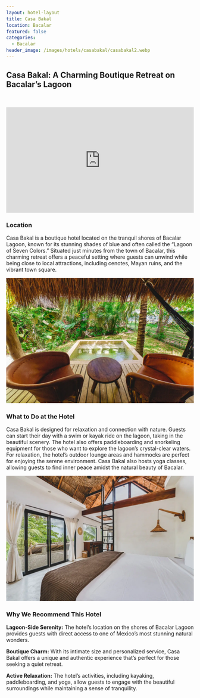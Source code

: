 ```yaml
---
layout: hotel-layout
title: Casa Bakal
location: Bacalar
featured: false
categories:
  - Bacalar
header_image: /images/hotels/casabakal/casabakal2.webp
---
```

## Casa Bakal: A Charming Boutique Retreat on Bacalar’s Lagoon

&nbsp;

<style>.embed-container { position: relative; padding-bottom: 56.25%; height: 0; overflow: hidden; max-width: 100%; } .embed-container iframe, .embed-container object, .embed-container embed { position: absolute; top: 0; left: 0; width: 100%; height: 100%; }</style>

<div class="embed-container"><iframe src="https://www.youtube.com/embed/Ajk6qIcxE38" frameborder="0" allowfullscreen=""></iframe></div>

### Location

Casa Bakal is a boutique hotel located on the tranquil shores of Bacalar Lagoon, known for its stunning shades of blue and often called the “Lagoon of Seven Colors.” Situated just minutes from the town of Bacalar, this charming retreat offers a peaceful setting where guests can unwind while being close to local attractions, including cenotes, Mayan ruins, and the vibrant town square.

![](/images/hotels/casabakal/casabakal4.webp)

### What to Do at the Hotel

Casa Bakal is designed for relaxation and connection with nature. Guests can start their day with a swim or kayak ride on the lagoon, taking in the beautiful scenery. The hotel also offers paddleboarding and snorkeling equipment for those who want to explore the lagoon’s crystal-clear waters. For relaxation, the hotel’s outdoor lounge areas and hammocks are perfect for enjoying the serene environment. Casa Bakal also hosts yoga classes, allowing guests to find inner peace amidst the natural beauty of Bacalar.

![](/images/hotels/casabakal/casabakal1.webp)

### Why We Recommend This Hotel

**Lagoon-Side Serenity:** The hotel’s location on the shores of Bacalar Lagoon provides guests with direct access to one of Mexico’s most stunning natural wonders.&nbsp;

**Boutique Charm:** With its intimate size and personalized service, Casa Bakal offers a unique and authentic experience that’s perfect for those seeking a quiet retreat.&nbsp;

**Active Relaxation:** The hotel’s activities, including kayaking, paddleboarding, and yoga, allow guests to engage with the beautiful surroundings while maintaining a sense of tranquility.

